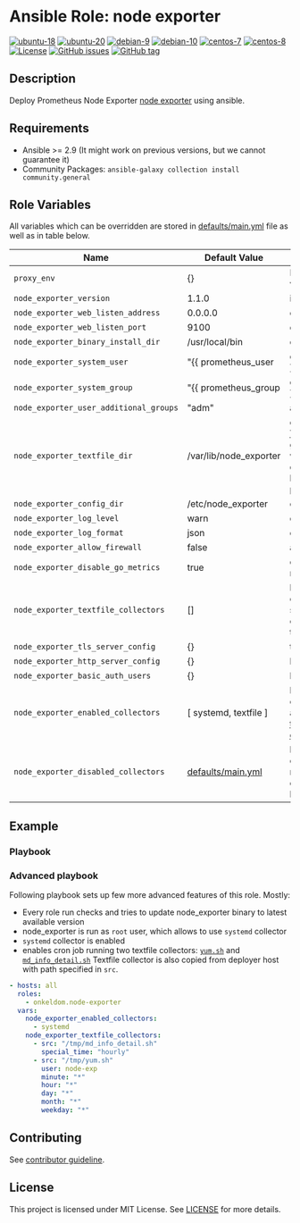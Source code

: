 # Ansible Role: node exporter

[![ubuntu-18](https://img.shields.io/badge/ubuntu-18.x-orange?style=flat&logo=ubuntu)](https://ubuntu.com/)
[![ubuntu-20](https://img.shields.io/badge/ubuntu-20.x-orange?style=flat&logo=ubuntu)](https://ubuntu.com/)
[![debian-9](https://img.shields.io/badge/debian-9.x-orange?style=flat&logo=debian)](https://www.debian.org/)
[![debian-10](https://img.shields.io/badge/debian-10.x-orange?style=flat&logo=debian)](https://www.debian.org/)
[![centos-7](https://img.shields.io/badge/centos-7.x-orange?style=flat&logo=centos)](https://www.centos.org/)
[![centos-8](https://img.shields.io/badge/centos-8.x-orange?style=flat&logo=centos)](https://www.centos.org/)
[![License](https://img.shields.io/badge/license-MIT%20License-brightgreen.svg?style=flat)](https://opensource.org/licenses/MIT)
[![GitHub issues](https://img.shields.io/github/issues/OnkelDom/ansible-role-node-exporter?style=flat)](https://github.com/OnkelDom/ansible-role-node-exporter/issues)
[![GitHub tag](https://img.shields.io/github/tag/OnkelDom/ansible-role-node-exporter.svg?style=flat)](https://github.com/OnkelDom/ansible-role-node-exporter/tags)

## Description

Deploy Prometheus Node Exporter [node exporter](https://github.com/prometheus/node_exporter) using ansible.

## Requirements

- Ansible >= 2.9 (It might work on previous versions, but we cannot guarantee it)
- Community Packages: `ansible-galaxy collection install community.general`

## Role Variables

All variables which can be overridden are stored in [defaults/main.yml](defaults/main.yml) file as well as in table below.

| Name           | Default Value | Description                        |
| -------------- | ------------- | -----------------------------------|
| `proxy_env` | {} | Proxy environment variables |
| `node_exporter_version` | 1.1.0 | install version |
| `node_exporter_web_listen_address` | 0.0.0.0 | default listen address |
| `node_exporter_web_listen_port` | 9100 | default listen port |
| `node_exporter_binary_install_dir` | /usr/local/bin | default bin dir |
| `node_exporter_system_user` | "{{ prometheus_user | default('prometheus') }}" | default system user |
| `node_exporter_system_group` | "{{ prometheus_group | default('prometheus') }}" | default system group |
| `node_exporter_user_additional_groups` | "adm" | additional user group |
| `node_exporter_textfile_dir` | /var/lib/node_exporter | directory used by the [Textfile Collector](https://github.com/prometheus/node_exporter#textfile-collector). To get permissions to write metrics in this directory, users must be in `{{ prometheus_user | default('prometheus') }}` system group. |
| `node_exporter_config_dir` | /etc/node_exporter | config dir |
| `node_exporter_log_level` | warn | default log level |
| `node_exporter_log_format` | json | default log format |
| `node_exporter_allow_firewall` | false | allow port on firewall |
| `node_exporter_disable_go_metrics` | true | disable useless metrics |
| `node_exporter_textfile_collectors` | [] | list of textfile collectors which should be copied and crontab setup for them. |
| `node_exporter_tls_server_config` | {} | tls config |
| `node_exporter_http_server_config` | {} | http config |
| `node_exporter_basic_auth_users` | {} | basic auht config |
| `node_exporter_enabled_collectors` | [ systemd, textfile ] | list of additionally enabled collectors. It adds collectors to [those enabled by default](https://github.com/prometheus/node_exporter#enabled-by-default) |
| `node_exporter_disabled_collectors` | [defaults/main.yml](defaults/main.yml) | list of disabled collectors. By default node_exporter disables collectors listed [here](https://github.com/prometheus/node_exporter#disabled-by-default). |

## Example

### Playbook

### Advanced playbook
Following playbook sets up few more advanced features of this role. Mostly:
- Every role run checks and tries to update node_exporter binary to latest available version
- node_exporter is run as `root` user, which allows to use `systemd` collector
- `systemd` collector is enabled
- enables cron job running two textfile collectors: [`yum.sh`](https://github.com/prometheus-community/node-exporter-textfile-collector-scripts/blob/master/yum.sh) and [`md_info_detail.sh`](https://github.com/prometheus-community/node-exporter-textfile-collector-scripts/blob/master/md_info_detail.sh) Textfile collector is also copied from deployer host with path specified in `src`.

```yaml
- hosts: all
  roles:
    - onkeldom.node-exporter
  vars:
    node_exporter_enabled_collectors:
      - systemd
    node_exporter_textfile_collectors:
      - src: "/tmp/md_info_detail.sh"
        special_time: "hourly"
      - src: "/tmp/yum.sh"
        user: node-exp
        minute: "*"
        hour: "*"
        day: "*"
        month: "*"
        weekday: "*"
```

## Contributing

See [contributor guideline](CONTRIBUTING.md).

## License

This project is licensed under MIT License. See [LICENSE](/LICENSE) for more details.
